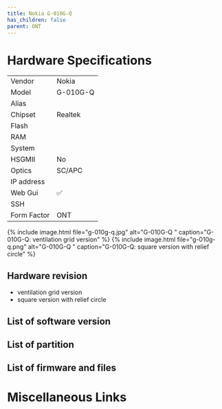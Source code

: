 ```yaml
---
title: Nokia G-010G-Q
has_children: false
parent: ONT
---
```


# Hardware Specifications

|          |               |
|-------------|-------------------------------------------------|
| Vendor   | Nokia        |
| Model    | G-010G-Q      |
| Alias | |
| Chipset  | Realtek |
| Flash |  |
| RAM |   |
| System |   |
| HSGMII | No |
| Optics | SC/APC |
| IP address |    |
| Web Gui | ✅   |
| SSH | |
| Form Factor | ONT |

{% include image.html file="g-010g-q.jpg"  alt="G-010G-Q " caption="G-010G-Q: ventilation grid version" %}
{% include image.html file="g-010g-q.png"  alt="G-010G-Q " caption="G-010G-Q: square version with relief circle" %}


## Hardware revision
- ventilation grid version
- square version with relief circle

## List of software version
## List of partition
## List of firmware and files
# Miscellaneous Links

